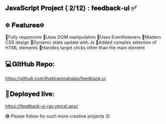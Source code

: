 ## 𝐉𝐚𝐯𝐚𝐒𝐜𝐫𝐢𝐩𝐭 𝐏𝐫𝐨𝐣𝐞𝐜𝐭 { 𝟐/𝟏𝟐} : 𝐟𝐞𝐞𝐝𝐛𝐚𝐜𝐤-𝐮𝐢 ✅

## 🔯 𝐅𝐞𝐚𝐭𝐮𝐫𝐞𝐬🔯

📍Fully responsive
📍Uses DOM manipulation
📍Uses Eventlisteners
📍Modern CSS design
📍Dynamic state update with Js
📍Added complex selection of HTML elements
📍Handles target clicks other than the main element

## 💻𝐆𝐢𝐭𝐇𝐮𝐛 𝐑𝐞𝐩𝐨:

https://github.com/thekiranmahajan/feedback-ui

## 🔴𝐃𝐞𝐩𝐥𝐨𝐲𝐞𝐝 𝐥𝐢𝐯𝐞:

https://feedback-ui-ray.vercel.app/

🟢 Please follow for such more creative projects 😊

